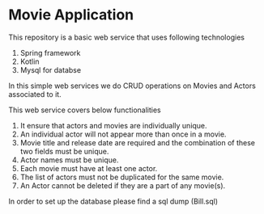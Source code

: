 # Movie Application
This repository is a basic web service that uses following technologies 
  1. Spring framework
  2. Kotlin
  3. Mysql for databse

In this simple web services we do CRUD operations on Movies and Actors associated to it.

This web service covers below functionalities 
  1. It ensure that actors and movies are individually unique.
  2. An individual actor will not appear more than once in a movie.
  3. Movie title and release date are required and the combination of these two fields must be unique.
  4. Actor names must be unique.
  5. Each movie must have at least one actor.
  6. The list of actors must not be duplicated for the same movie.
  7. An Actor cannot be deleted if they are a part of any movie(s).

In order to set up the database please find a sql dump (Bill.sql)
